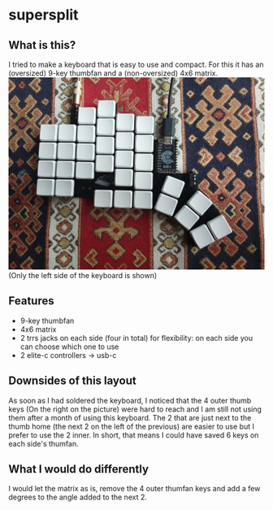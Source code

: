 # supersplit
## What is this?
I tried to make a keyboard that is easy to use and compact. For this it has an (oversized) 9-key thumbfan and a (non-oversized) 4x6 matrix.
![picture](photo.jpg)
(Only the left side of the keyboard is shown)

## Features
- 9-key thumbfan
- 4x6 matrix
- 2 trrs jacks on each side (four in total) for flexibility: on each side you can choose which one to use
- 2 elite-c controllers -> usb-c

## Downsides of this layout
As soon as I had soldered the keyboard, I noticed that the 4 outer thumb keys (On the right on the picture) were hard to reach and I am still not using them after a month of using this keyboard.
The 2 that are just next to the thumb home (the next 2 on the left of the previous) are easier to use but I prefer to use the 2 inner.
In short, that means I could have saved 6 keys on each side's thumfan.

## What I would do differently
I would let the matrix as is, remove the 4 outer thumfan keys and add a few degrees to the angle added to the next 2.


